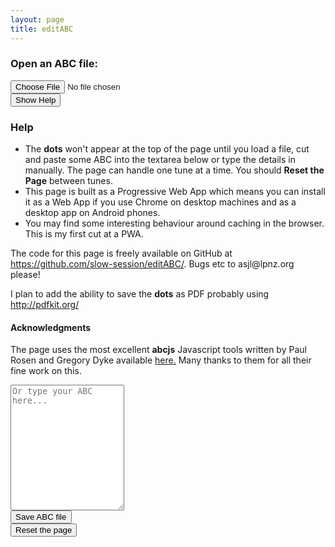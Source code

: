 ```yaml
---
layout: page
title: editABC
---
```

<script type="module">
/*
 This code uses the pwa-update web component https://github.com/pwa-builder/pwa-update to register your service worker,
 tell the user when there is an update available and let the user know when your PWA is ready to use offline.
*/

import 'https://cdn.jsdelivr.net/npm/@pwabuilder/pwaupdate';

const el = document.createElement('pwa-update');
document.body.appendChild(el);
</script>

<!-- Draw the dots -->
<div class="row">
    <div id="abcPaper" class="abcPaper"></div>
        <!-- Show ABC errors -->
    <div id='abcWarnings' class='abcWarnings'></div>
    <div id="abcAudio"></div>    
</div>

<div class="row small-up-1 medium-up-2 large-up-2">
    <!-- Group the input and controls for ABC-->
    <h3>Open an ABC file:</h3>
    <div class="small-9 columns">
        <input type="file" id="files" class='filterButton' aria-label="Open ABC file" name="files[]" accept=".abc" />
    </div>
    <output id="fileInfo"></output>
    <div class="small-3 columns">
        <input value='Show Help' id='help' type='button' class='filterButton' aria-label="Help" onclick='toggleHelp(this)'/>
    </div>
</div>

<div id="editHelp" class="row editHelp">
<h3>Help</h3>
<ul>
    <li>The <strong>dots</strong> won't appear at the top of the page until you load a file, cut and paste some ABC into the textarea below or type the details in manually. The page can handle one tune at a time. You should <strong>Reset the Page</strong> between tunes.</li>
    <li>This page is built as a Progressive Web App which means you can install it as a Web App if you use Chrome on desktop machines and as a desktop app on Android phones.</li> 
    <li>You may find some interesting behaviour around caching in the browser. This is my first cut at a PWA.</li>
</ul>
<p>The code for this page is freely available on GitHub at <a href="https://github.com/slow-session/editABC/">https://github.com/slow-session/editABC/</a>. Bugs etc to asjl@lpnz.org please!</p>

<p>I plan to add the ability to save the <strong>dots</strong> as PDF probably using <a href="http://pdfkit.org">http://pdfkit.org/</a></p>


<h4>Acknowledgments</h4>

<p>The page uses the most excellent <strong>abcjs</strong> Javascript tools written by Paul Rosen and Gregory Dyke available <a href="https://www.abcjs.net/">here.</a> Many thanks to them for all their fine work on this.</p>

</div>

<div class="row">
    <textarea name='abc' id="textAreaABC" class="abcText" aria-label="textarea ABC" rows="13" spellcheck="false" placeholder="Or type your ABC here..."></textarea>
</div>

<div class="row small-up-2 medium-up-2 large-up-2">
    <div class="small-6 columns">
        <input value='Save ABC file' id='save' type='button' class='filterButton' aria-label="Save ABC file" onclick='wssTools.downloadABCFile(document.getElementById("textAreaABC").value)' />
    </div>
    <div class="small-3 columns">
        <input value='Reset the page' id='reset' type='button' class='filterButton' aria-label="Reset page" onclick='resetEditABCpage()'/>
    </div>

</div>


<script>

let abcEditor = null;

document.addEventListener("DOMContentLoaded", function (event) {
    // Check for the various File API support.
    var fileInfo = document.getElementById('fileInfo');
    if (window.File && window.FileReader && window.FileList && window.Blob) {
        document.getElementById('files').addEventListener('change', handleABCFileSelect, false);
    } else {
        fileInfo.innerHTML = 'The File APIs are not fully supported in this browser.';
    }

    abcEditor = new window.ABCJS.Editor("textAreaABC", {
        paper_id: "abcPaper", 
        warnings_id:"abcWarnings", 
        render_options: {responsive: 'resize'}, 
        indicate_changed: "true", 
        synth: { el: "#abcAudio", options: {
                displayLoop: true,
                displayRestart: true,
                displayPlay: true,
                displayProgress: true,
                displayWarp: true,
            }
        }
    });
});

//console.log(window.ABCJS.instrumentIndexToName[21]);

function handleABCFileSelect(evt) {
    evt.stopPropagation();
    evt.preventDefault();

    var files = evt.target.files; // FileList object.

    // files is a FileList of File objects. List some properties.
    for (var i = 0, f; f = files[i]; i++) {
        var reader = new FileReader();

        reader.onload = function(e) {
            // Is ABC file valid?
            if ((getABCheaderValue("X:", this.result) == '')
                || (getABCheaderValue("T:", this.result) == '')
                || (getABCheaderValue("K:", this.result) == '')) { fileInfo.innerHTML = "Invalid ABC file";
                return (1);
            }
            // Show the dots
            textAreaABC.value = this.result + '\n';
            
            // Gross hack to get the ABC to draw after file is loaded
            // The option 'drawABChack' doesn't exist and is silently ignored
            // but this forces a redraw
            abcEditor.paramChanged({drawABChack: 1});
        };
        reader.readAsText(f);
    }
}


function getABCheaderValue(key, tuneABC) {
    // Extract the value of one of the ABC keywords e.g. T: Out on the Ocean
    const KEYWORD_PATTERN = new RegExp(`^\\s*${key}`);

    const lines = tuneABC.split(/[\r\n]+/).map(line => line.trim());
    const keyIdx = lines.findIndex(line => line.match(KEYWORD_PATTERN));
    if (keyIdx < 0) {
        return '';
    } else {
        return lines[keyIdx].split(":")[1].trim();
    }
}

function resetEditABCpage () {
    document.getElementById("abcPaper").innerHTML = '';
    document.getElementById("abcPaper").style.paddingBottom = "0px";
    document.getElementById("abcPaper").style.overflow = "auto";
    //textAreaABC.value = "% Set instrument to 'accordion'\n%%MIDI program 21\n";
    textAreaABC.value = "";
    document.getElementById('abcWarnings').innerHTML = 'No errors';
    files.value = '';
}

function toggleHelp(button) {
    switch (button.value) {
        case "Show Help":
            button.value = "Hide Help";
            document.getElementById('editHelp').style.display= "block" ;
            break;
        case "Hide Help":
            button.value = "Show Help";
            document.getElementById('editHelp').style.display= "none" ;
            break;
    }
}

</script>
